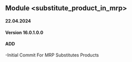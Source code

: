## Module <substitute_product_in_mrp>

#### 22.04.2024
#### Version 16.0.1.0.0
#### ADD

-Initial Commit For MRP Substitutes Products